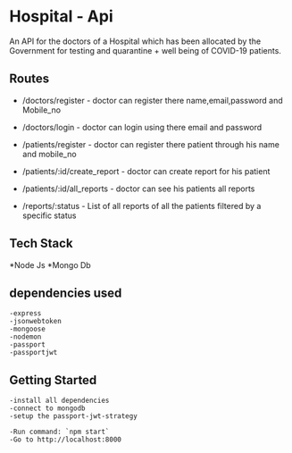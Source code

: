 # Hospital - Api
An API for the doctors of a Hospital which has been allocated by the Government for testing and quarantine + well being of COVID-19 patients.

## Routes

* /doctors/register - doctor can register there name,email,password and Mobile_no

* /doctors/login - doctor can login using there email and password

* /patients/register - doctor can register there patient through his name and mobile_no

* /patients/:id/create_report - doctor can create report for his patient 

* /patients/:id/all_reports - doctor can see his patients all reports 

* /reports/:status - List of all reports of all the patients filtered by a specific status

## Tech Stack
 *Node Js
 *Mongo Db


## dependencies used
    -express
    -jsonwebtoken
    -mongoose
    -nodemon
    -passport
    -passportjwt

## Getting Started

    -install all dependencies
    -connect to mongodb
    -setup the passport-jwt-strategy

    -Run command: `npm start`
    -Go to http://localhost:8000 
    